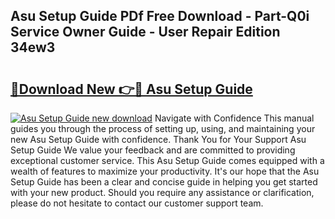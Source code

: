 ## Asu Setup Guide PDf Free Download - Part-Q0i Service Owner Guide - User Repair Edition 34ew3

# <h2><a href="http://bc71164.oget.top/?id=Asu+Setup+Guide">🔗Download New 👉🔴 Asu Setup Guide</a></h2>

[![Asu Setup Guide new download](https://i.imgur.com/5g1atiW.png)](http://bc71164.oget.top/?id=Asu+Setup+Guide)
Navigate with Confidence This manual guides you through the process of setting up, using, and maintaining your new Asu Setup Guide with confidence. Thank You for Your Support Asu Setup Guide We value your feedback and are committed to providing exceptional customer service. This Asu Setup Guide comes equipped with a wealth of features to maximize your productivity. It's our hope that the Asu Setup Guide has been a clear and concise guide in helping you get started with your new product. Should you require any assistance or clarification, please do not hesitate to contact our customer support team.
